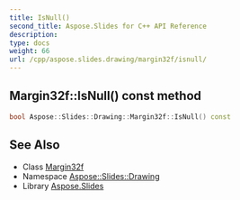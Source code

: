 ```yaml
---
title: IsNull()
second_title: Aspose.Slides for C++ API Reference
description: 
type: docs
weight: 66
url: /cpp/aspose.slides.drawing/margin32f/isnull/
---
```

## Margin32f::IsNull() const method




```cpp
bool Aspose::Slides::Drawing::Margin32f::IsNull() const
```

## See Also

* Class [Margin32f](./)
* Namespace [Aspose::Slides::Drawing](../)
* Library [Aspose.Slides](../../)